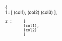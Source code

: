 {   
    1 :     [
            (col1),
            (col2)
            (col3)
            ],

    2 :     [
            (col1),
            (col2)
            ]

